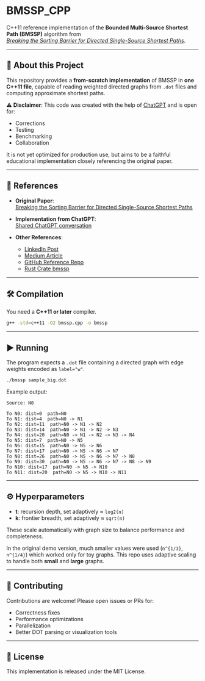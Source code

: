# BMSSP_CPP

C++11 reference implementation of the **Bounded Multi-Source Shortest Path (BMSSP)** algorithm from  
[*Breaking the Sorting Barrier for Directed Single-Source Shortest Paths*](https://arxiv.org/pdf/2504.17033).

---

## 🚀 About this Project

This repository provides a **from-scratch implementation** of BMSSP in **one C++11 file**, capable of reading weighted directed graphs from `.dot` files and computing approximate shortest paths.  

⚠️ **Disclaimer**: This code was created with the help of [ChatGPT](https://chatgpt.com/share/68a38505-bc8c-8010-8a36-9586d2a481a7) and is open for:
- Corrections  
- Testing  
- Benchmarking  
- Collaboration  

It is not yet optimized for production use, but aims to be a faithful educational implementation closely referencing the original paper.

---

## 📄 References

- **Original Paper**:  
  [Breaking the Sorting Barrier for Directed Single-Source Shortest Paths](https://arxiv.org/pdf/2504.17033)

- **Implementation from ChatGPT**:  
  [Shared ChatGPT conversation](https://chatgpt.com/share/68a38505-bc8c-8010-8a36-9586d2a481a7)

- **Other References**:  
  - [LinkedIn Post](https://www.linkedin.com/posts/george-pashev-04485635_tsinghua-university-reportedly-breaks-the-activity-7361081529038426114-NyzU)  
  - [Medium Article](https://medium.com/@teggourabdenour/deconstructing-the-shortest-path-algorithm-a-deep-dive-into-theory-vs-implementation-3c6c8149ac16)  
  - [GitHub Reference Repo](https://github.com/madaffrager/Bounded-Multi-Source-Shortest-Path-Algorithm)  
  - [Rust Crate bmssp](https://lib.rs/crates/bmssp)

---

## 🛠 Compilation

You need a **C++11 or later** compiler.

```bash
g++ -std=c++11 -O2 bmssp.cpp -o bmssp
````

---

## ▶️ Running

The program expects a `.dot` file containing a directed graph with edge weights encoded as `label="w"`.

```bash
./bmssp sample_big.dot
```

Example output:

```
Source: N0

To N0: dist=0  path=N0
To N1: dist=4  path=N0 -> N1
To N2: dist=11  path=N0 -> N1 -> N2
To N3: dist=14  path=N0 -> N1 -> N2 -> N3
To N4: dist=20  path=N0 -> N1 -> N2 -> N3 -> N4
To N5: dist=7  path=N0 -> N5
To N6: dist=15  path=N0 -> N5 -> N6
To N7: dist=17  path=N0 -> N5 -> N6 -> N7
To N8: dist=26  path=N0 -> N5 -> N6 -> N7 -> N8
To N9: dist=30  path=N0 -> N5 -> N6 -> N7 -> N8 -> N9
To N10: dist=17  path=N0 -> N5 -> N10
To N11: dist=20  path=N0 -> N5 -> N10 -> N11
```

---

## ⚙️ Hyperparameters

* **t**: recursion depth, set adaptively ≈ `log2(n)`
* **k**: frontier breadth, set adaptively ≈ `sqrt(n)`

These scale automatically with graph size to balance performance and completeness.

In the original demo version, much smaller values were used (`n^{1/3}`, `n^{1/4}`) which worked only for toy graphs. This repo uses adaptive scaling to handle both **small** and **large** graphs.

---

## 🤝 Contributing

Contributions are welcome!
Please open issues or PRs for:

* Correctness fixes
* Performance optimizations
* Parallelization
* Better DOT parsing or visualization tools

---

## 📜 License

This implementation is released under the MIT License.

